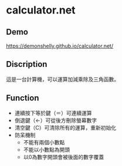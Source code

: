 # calculator.net

## Demo
https://demonshelly.github.io/calculator.net/

## Discription
這是一台計算機，可以運算加減乘除及三角函數。


## Function
- 連續按下等於鍵（＝）可連續運算
- 倒退鍵（<-）可從後方刪除螢幕數字
- 清空鍵（C）可清除所有的運算，重新初始化
- 防呆機制
  - 不能有兩個小數點
  - 不能以小數點為開頭
  - 以0為數字開頭會被後面的數字覆蓋
